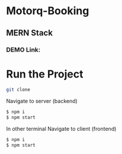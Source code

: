# Motorq-Booking

## MERN Stack

### DEMO Link: []()


# Run the Project

```bash
git clone 
```

Navigate to server (backend)

```bash
$ npm i
$ npm start
```

In other terminal Navigate to client (frontend)

```bash
$ npm i
$ npm start
```